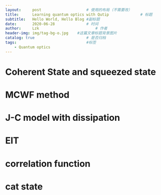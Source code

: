 ```yaml
---
layout:     post   				    # 使用的布局（不需要改）
title:      Learning quantum optics with Qutip 				# 标题 
subtitle:   Hello World, Hello Blog #副标题
date:       2020-06-28 				# 时间
author:     Lzk 						# 作者
header-img: img/tag-bg-o.jpg 	#这篇文章标题背景图片
catalog: true 						# 是否归档
tags:								#标签
    - Quantum optics
---
```


# Coherent State and squeezed state

# MCWF method

# J-C model with dissipation

# EIT

# correlation function 

# cat state

